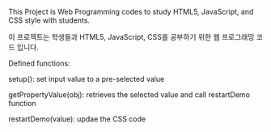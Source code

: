 This Project is Web Programming codes to study HTML5, JavaScript, and CSS style with students.

이 프로젝트는 학생들과 HTML5, JavaScript, CSS를 공부하기 위한 웹 프로그래밍 코드 입니다.

Defined functions:

setup(): set input value to a pre-selected value

getPropertyValue(obj): retrieves the selected value and call restartDemo function

restartDemo(value): updae the CSS code


 
